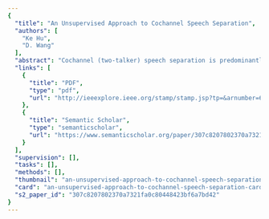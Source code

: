 ```yaml
---
{
  "title": "An Unsupervised Approach to Cochannel Speech Separation",
  "authors": [
    "Ke Hu",
    "D. Wang"
  ],
  "abstract": "Cochannel (two-talker) speech separation is predominantly addressed using pretrained speaker dependent models. In this paper, we propose an unsupervised approach to separating cochannel speech. Our approach follows the two main stages of computational auditory scene analysis: segmentation and grouping. For voiced speech segregation, the proposed system utilizes a tandem algorithm for simultaneous grouping and then unsupervised clustering for sequential grouping. The clustering is performed by a search to maximize the ratio of between- and within-group speaker distances while penalizing within-group concurrent pitches. To segregate unvoiced speech, we first produce unvoiced speech segments based on onset/offset analysis. The segments are grouped using the complementary binary masks of segregated voiced speech. Despite its simplicity, our approach produces significant SNR improvements across a range of input SNR. The proposed system yields competitive performance in comparison to other speaker-independent and model-based methods.",
  "links": [
    {
      "title": "PDF",
      "type": "pdf",
      "url": "http://ieeexplore.ieee.org/stamp/stamp.jsp?tp=&arnumber=6303834"
    },
    {
      "title": "Semantic Scholar",
      "type": "semanticscholar",
      "url": "https://www.semanticscholar.org/paper/307c8207802370a7321fa0c80448423bf6a7bd42"
    }
  ],
  "supervision": [],
  "tasks": [],
  "methods": [],
  "thumbnail": "an-unsupervised-approach-to-cochannel-speech-separation-thumb.jpg",
  "card": "an-unsupervised-approach-to-cochannel-speech-separation-card.jpg",
  "s2_paper_id": "307c8207802370a7321fa0c80448423bf6a7bd42"
}
---
```


